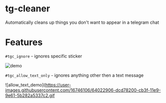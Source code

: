 # tg-cleaner
Automatically cleans up things you don't want to appear in a telegram chat 


# Features

`#tgc_ignore` - ignores specific sticker 

![demo](https://user-images.githubusercontent.com/16746106/64022539-24a9d980-cb3f-11e9-98cb-c69d67d22214.gif)

`#tgc_allow_text_only` - ignores anything other then a text message

![allow_text_demo](https://user-images.githubusercontent.com/16746106/64022906-dcd78200-cb3f-11e9-9e61-5b282a5337c2.gif
